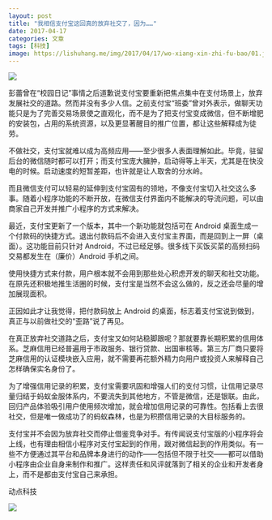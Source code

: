 ```yaml
---
layout: post
title: "我相信支付宝这回真的放弃社交了，因为……"
date: 2017-04-17
categories: 文章
tags: [科技]
image: https://lishuhang.me/img/2017/04/17/wo-xiang-xin-zhi-fu-bao/01.jpg
---
```


![](http://mmbiz.qpic.cn/mmbiz_jpg/AdRKyBVLoHKr3UxaHic2yiaQ2uTIY3XLtHns9MAYjkzRfrUcwiafO1ibpfBqXn0RRkUNC7AUj9pOcTkhZN5ksyTOXQ/0?wx_fmt=jpeg)

彭蕾曾在“校园日记”事情之后道歉说支付宝要重新把焦点集中在支付场景上，放弃发展社交的道路。然而并没有多少人信。之前支付宝“班委”曾对外表示，做聊天功能只是为了完善交易场景使之直观化，而不是为了把支付宝变成微信，但不断增肥的安装包，占用的系统资源，以及更显著醒目的推广位置，都让这些解释成为徒劳。

不做社交，支付宝就难以成为高频应用——至少很多人表面理解如此。毕竟，驻留后台的微信随时都可以打开；而支付宝庞大臃肿，启动得等上半天，尤其是在快没电的时候。启动速度的短暂差距，也许就是让人取舍的分水岭。

而且微信支付可以轻易的延伸到支付宝固有的领地，不像支付宝切入社交这么多事。随着小程序功能的不断开放，在微信支付界面内不能解决的导流问题，可以由商家自己开发并推广小程序的方式来解决。

最近，支付宝更新了一个版本，其中一个新功能就包括可在 Android 桌面生成一个付款码的快捷方式。退出付款码后不会进入支付宝主界面，而是回到上一屏（桌面）。这功能目前只针对 Android，不过已经足够。很多线下买饭买菜的高频扫码交易都发生在（廉价）Android 手机之间。

使用快捷方式来付款，用户根本就不会用到那些处心积虑开发的聊天和社交功能。在原先还积极地推生活圈的时候，支付宝是当然不会这么做的，反之还会尽量的增加展现面积。

正因如此才让我觉得，把付款码放上 Android 的桌面，标志着支付宝说到做到，真正与以前做社交的“歪路”说了再见。

在真正放弃社交道路之后，支付宝又如何站稳脚跟呢？那就要靠长期积累的信用体系。芝麻信用已经普遍用于市政服务、银行贷款、出国审核等。第三方厂商只要将芝麻信用的认证模块嵌入应用，就不需要再花额外精力向用户或投资人来解释自己怎样确保实名身份了。

为了增强信用记录的积累，支付宝需要巩固和增强人们的支付习惯，让信用记录尽量归结于蚂蚁金服体系内，不要流失到其他地方，不管是微信，还是银联。由此，回归产品体验吸引用户使用频次增加，就会增加信用记录的可靠性。包括看上去很社交，但是唯一做成功了的蚂蚁森林，也是为积攒信用记录的大目标服务的。

支付宝并不会因为放弃社交而停止借鉴竞争对手。有传闻说支付宝版的小程序将会上线，也有理由相信小程序对支付宝起到的作用，跟对微信起到的作用类似。有一些不方便通过其平台和品牌本身进行的动作——包括但不限于社交——都可以借助小程序由企业自身来制作和推广。这样责任和风评就落到了相关的企业和开发者身上，而不是都由支付宝自己来承担。

动点科技

![](https://lishuhang.me/img/2017/04/17/wo-xiang-xin-zhi-fu-bao/01.jpg)